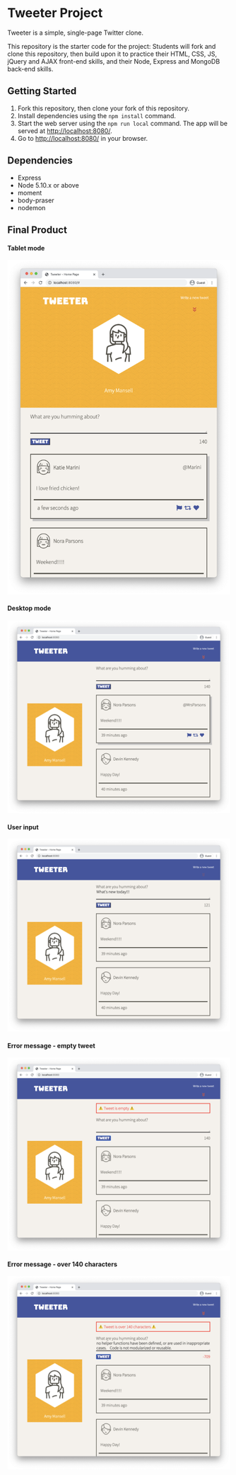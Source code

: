 # Tweeter Project

Tweeter is a simple, single-page Twitter clone.

This repository is the starter code for the project: Students will fork and clone this repository, then build upon it to practice their HTML, CSS, JS, jQuery and AJAX front-end skills, and their Node, Express and MongoDB back-end skills.

## Getting Started

1. Fork this repository, then clone your fork of this repository.
2. Install dependencies using the `npm install` command.
3. Start the web server using the `npm run local` command. The app will be served at <http://localhost:8080/>.
4. Go to <http://localhost:8080/> in your browser.

## Dependencies

- Express
- Node 5.10.x or above
- moment
- body-praser
- nodemon

## Final Product

#### Tablet mode
!["screenshot of the main tablet page"](https://github.com/ruowent/tweeter/blob/main/image/tablet%20mode.png)

#### Desktop mode
!["screenshot of the main desktop page"](https://github.com/ruowent/tweeter/blob/main/image/desktop%20main.png?raw=true)

#### User input
!["screenshot of user input"](https://github.com/ruowent/tweeter/blob/main/image/user%20input.png)

#### Error message - empty tweet
!["screenshot of empty tweet error message"](https://github.com/ruowent/tweeter/blob/main/image/err%20empty%20message.png)

#### Error message - over 140 characters
!["screenshot of long tweet error message"](https://github.com/ruowent/tweeter/blob/main/image/err%20tweet%20too%20long.png)



